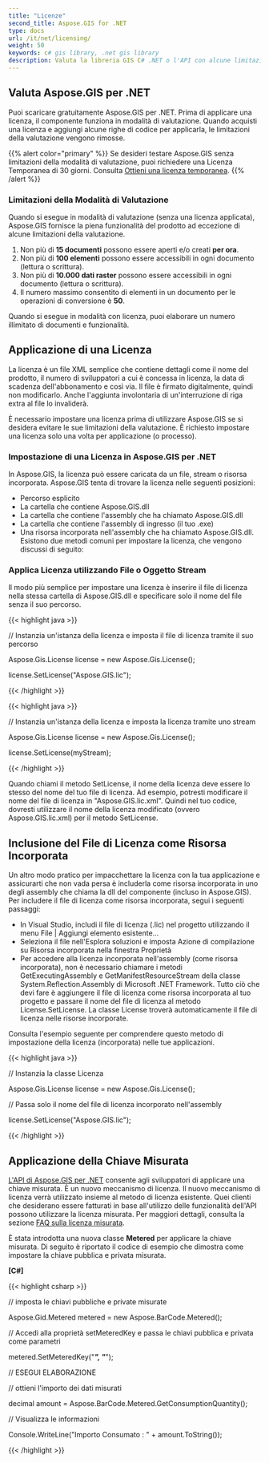 ```yaml
---
title: "Licenze"
second_title: Aspose.GIS for .NET
type: docs
url: /it/net/licensing/
weight: 50
keywords: c# gis library, .net gis library
description: Valuta la libreria GIS C# .NET o l'API con alcune limitazioni. Applica una licenza utilizzando un oggetto File o Stream oppure come Risorsa Incorporata.
---
```


## **Valuta Aspose.GIS per .NET**
Puoi scaricare gratuitamente Aspose.GIS per .NET. Prima di applicare una licenza, il componente funziona in modalità di valutazione. Quando acquisti una licenza e aggiungi alcune righe di codice per applicarla, le limitazioni della valutazione vengono rimosse.

{{% alert color="primary" %}} Se desideri testare Aspose.GIS senza limitazioni della modalità di valutazione, puoi richiedere una Licenza Temporanea di 30 giorni. Consulta [Ottieni una licenza temporanea](https://purchase.aspose.com/temporary-license). {{% /alert %}}
### **Limitazioni della Modalità di Valutazione**
Quando si esegue in modalità di valutazione (senza una licenza applicata), Aspose.GIS fornisce la piena funzionalità del prodotto ad eccezione di alcune limitazioni della valutazione.

1. Non più di **15 documenti** possono essere aperti e/o creati **per ora**.
1. Non più di **100 elementi** possono essere accessibili in ogni documento (lettura o scrittura).
1. Non più di **10.000 dati raster** possono essere accessibili in ogni documento (lettura o scrittura).
1. Il numero massimo consentito di elementi in un documento per le operazioni di conversione è **50**.

Quando si esegue in modalità con licenza, puoi elaborare un numero illimitato di documenti e funzionalità.
## **Applicazione di una Licenza**
La licenza è un file XML semplice che contiene dettagli come il nome del prodotto, il numero di sviluppatori a cui è concessa in licenza, la data di scadenza dell'abbonamento e così via. Il file è firmato digitalmente, quindi non modificarlo. Anche l'aggiunta involontaria di un'interruzione di riga extra al file lo invaliderà.

È necessario impostare una licenza prima di utilizzare Aspose.GIS se si desidera evitare le sue limitazioni della valutazione. È richiesto impostare una licenza solo una volta per applicazione (o processo).
### **Impostazione di una Licenza in Aspose.GIS per .NET**
In Aspose.GIS, la licenza può essere caricata da un file, stream o risorsa incorporata. Aspose.GIS tenta di trovare la licenza nelle seguenti posizioni:

- Percorso esplicito
- La cartella che contiene Aspose.GIS.dll
- La cartella che contiene l'assembly che ha chiamato Aspose.GIS.dll
- La cartella che contiene l'assembly di ingresso (il tuo .exe)
- Una risorsa incorporata nell'assembly che ha chiamato Aspose.GIS.dll. Esistono due metodi comuni per impostare la licenza, che vengono discussi di seguito:
### **Applica Licenza utilizzando File o Oggetto Stream**
Il modo più semplice per impostare una licenza è inserire il file di licenza nella stessa cartella di Aspose.GIS.dll e specificare solo il nome del file senza il suo percorso.

{{< highlight java >}}

 // Instanzia un'istanza della licenza e imposta il file di licenza tramite il suo percorso

Aspose.Gis.License license = new Aspose.Gis.License();

license.SetLicense("Aspose.GIS.lic");

{{< /highlight >}}

{{< highlight java >}}

 // Instanzia un'istanza della licenza e imposta la licenza tramite uno stream

Aspose.Gis.License license = new Aspose.Gis.License();

license.SetLicense(myStream);

{{< /highlight >}}

Quando chiami il metodo SetLicense, il nome della licenza deve essere lo stesso del nome del tuo file di licenza. Ad esempio, potresti modificare il nome del file di licenza in "Aspose.GIS.lic.xml". Quindi nel tuo codice, dovresti utilizzare il nome della licenza modificato (ovvero Aspose.GIS.lic.xml) per il metodo SetLicense.

## **Inclusione del File di Licenza come Risorsa Incorporata**
Un altro modo pratico per impacchettare la licenza con la tua applicazione e assicurarti che non vada persa è includerla come risorsa incorporata in uno degli assembly che chiama la dll del componente (incluso in Aspose.GIS). Per includere il file di licenza come risorsa incorporata, segui i seguenti passaggi:

- In Visual Studio, includi il file di licenza (.lic) nel progetto utilizzando il menu File | Aggiungi elemento esistente...
- Seleziona il file nell'Esplora soluzioni e imposta Azione di compilazione su Risorsa incorporata nella finestra Proprietà
- Per accedere alla licenza incorporata nell'assembly (come risorsa incorporata), non è necessario chiamare i metodi GetExecutingAssembly e GetManifestResourceStream della classe System.Reflection.Assembly di Microsoft .NET Framework. Tutto ciò che devi fare è aggiungere il file di licenza come risorsa incorporata al tuo progetto e passare il nome del file di licenza al metodo License.SetLicense. La classe License troverà automaticamente il file di licenza nelle risorse incorporate.

Consulta l'esempio seguente per comprendere questo metodo di impostazione della licenza (incorporata) nelle tue applicazioni.

{{< highlight java >}}

 // Instanzia la classe Licenza

Aspose.Gis.License license = new Aspose.Gis.License();

// Passa solo il nome del file di licenza incorporato nell'assembly

license.SetLicense("Aspose.GIS.lic");

{{< /highlight >}}

## **Applicazione della Chiave Misurata**
[L'API di Aspose.GIS per .NET](/gis/net/) consente agli sviluppatori di applicare una chiave misurata. È un nuovo meccanismo di licenza. Il nuovo meccanismo di licenza verrà utilizzato insieme al metodo di licenza esistente. Quei clienti che desiderano essere fatturati in base all'utilizzo delle funzionalità dell'API possono utilizzare la licenza misurata. Per maggiori dettagli, consulta la sezione [FAQ sulla licenza misurata](https://purchase.aspose.com/faqs/licensing/metered).

È stata introdotta una nuova classe **Metered** per applicare la chiave misurata. Di seguito è riportato il codice di esempio che dimostra come impostare la chiave pubblica e privata misurata.

**[C#]**

{{< highlight csharp >}}

 // imposta le chiavi pubbliche e private misurate
 
Aspose.Gid.Metered metered = new Aspose.BarCode.Metered();
 
// Accedi alla proprietà setMeteredKey e passa le chiavi pubblica e privata come parametri
 
metered.SetMeteredKey("*****", "*****");
 
// ESEGUI ELABORAZIONE
 
// ottieni l'importo dei dati misurati
 
decimal amount = Aspose.BarCode.Metered.GetConsumptionQuantity();
 
// Visualizza le informazioni
 
Console.WriteLine("Importo Consumato : " + amount.ToString());

{{< /highlight >}}
